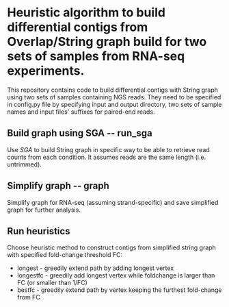 # Heuristic algorithm to build differential contigs from Overlap/String graph build for two sets of samples from RNA-seq experiments.

This repository contains code to build differential contigs with String graph
using two sets of samples containing NGS reads.
They need to be specified in config.py file
by specifying input and output directory, two sets of sample names and input files' suffixes for paired-end reads.

## Build graph using SGA -- run_sga

Use *SGA* to build String graph in specific way to be able to retrieve
read counts from each condition. It assumes reads are the same length (i.e. untrimmed).

## Simplify graph -- graph

Simplify graph for RNA-seq (assuming strand-specific) and save simplified graph for further analysis.

## Run heuristics

Choose heuristic method to construct contigs from simplified string graph with specified fold-change threshold FC:
* longest - greedily extend path by adding longest vertex
* longestfc - greedily add longest vertex while foldchange is larger than FC (or smaller than 1/FC)
* bestfc - greedily extend path by vertex keeping the furthest fold-change from FC
